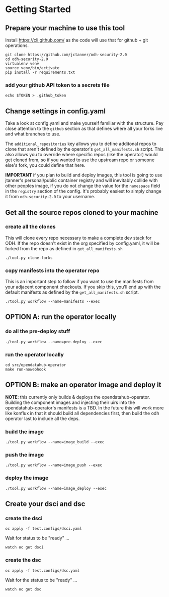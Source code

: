 # Getting Started

## Prepare your machine to use this tool

Install https://cli.github.com/ as the code will use that for github + git operations.

```
git clone https://github.com/jctanner/odh-security-2.0
cd odh-security-2.0
virtualenv venv
source venv/bin/activate
pip install -r requirements.txt
```

### add your github API token to a secrets file
```
echo $TOKEN > .github_token
```

## Change settings in config.yaml

Take a look at config.yaml and make yourself familiar with the structure. Pay close attention to the `github` section as that defines where all your forks live and what branches to use.

The `additional_repositories` key allows you to define additonal repos to clone that aren't defined by the operator's `get_all_manifests.sh` script. This also allows you to override where specific repos (like the operator) would get cloned from, so if you wanted to use the upstream repo or someone else's fork, you could define that here.

**IMPORTANT** if you plan to build and deploy images, this tool is going to use jtanner's personal/public container registry and will inevitably collide with other peoples image, if you do not change the value for the `namespace` field in the `registry` section of the config. It's probably easiest to simply change it from `odh-security-2.0` to your username.

## Get all the source repos cloned to your machine

### create all the clones

This will clone every repo necessary to make a complete dev stack for ODH. If the repo doesn't exist in the org specified by config.yaml, it will be forked from the repo as defined in `get_all_manifests.sh`

```
./tool.py clone-forks
```

### copy manifests into the operator repo

This is an important step to follow if you want to use the manifests from your adjacent component checkouts. If you skip this, you'll end up with the default manifests as defined by the `get_all_manifests.sh` script.

```
./tool.py workflow --name=manifests --exec
```

## OPTION A: run the operator locally

### do all the pre-deploy stuff
```
./tool.py workflow --name=pre-deploy --exec
```

### run the operator locally
```
cd src/opendatahub-operator
make run-nowebhook
```

## OPTION B: make an operator image and deploy it

**NOTE**: this currently only builds & deploys the opendatahub-operator. Building the component images and injecting their uirs into the opendatahub-operator's manifests is a TBD. In the future this will work more like konflux in that it should build all dependencies first, then build the odh operator last to include all the deps.

### build the image

```
./tool.py workflow --name=image_build --exec
```

### push the image
```
./tool.py workflow --name=image_push --exec
```

### deploy the image
```
./tool.py workflow --name=image_deploy --exec
```

## Create your dsci and dsc

### create the dsci
```
oc apply -f test.configs/dsci.yaml
```

Wait for status to be "ready" ...

```
watch oc get dsci
```

### create the dsc
```
oc apply -f test.configs/dsc.yaml
```

Wait for the status to be "ready" ...

```
watch oc get dsc
```
